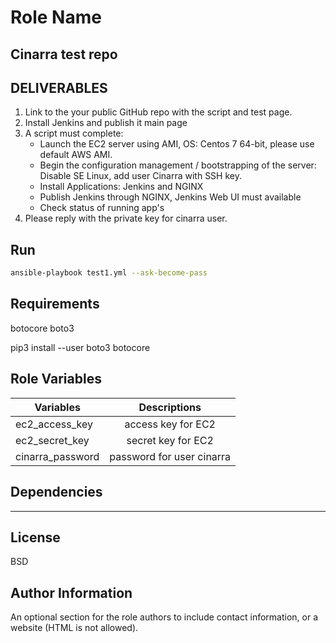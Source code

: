 Role Name
=========

## Cinarra test repo

## DELIVERABLES
1. Link to the your public GitHub repo with the script and test page.
2. Install Jenkins and publish it main page
3. A script must complete:
    * Launch the EC2 server using  AMI, OS: Centos 7 64-bit, please use
default AWS AMI.
    * Begin the configuration management / bootstrapping of the server:
Disable SE Linux, add user Cinarra with SSH key.
    * Install Applications: Jenkins and NGINX
    * Publish Jenkins through NGINX, Jenkins Web UI must available
    * Check status of running app's
4. Please reply with the private key for cinarra user. 

Run
------------

~~~bash
ansible-playbook test1.yml --ask-become-pass
~~~

Requirements
------------

botocore
boto3

pip3 install --user boto3 botocore

Role Variables
--------------

| Variables       | Descriptions  |
| ------------- |:------------------:|
| ec2_access_key     | access key for EC2  |
| ec2_secret_key     | secret key for EC2 |
| cinarra_password  |  password for user cinarra |

Dependencies
------------

---

License
-------

BSD

Author Information
------------------

An optional section for the role authors to include contact information, or a website (HTML is not allowed).
